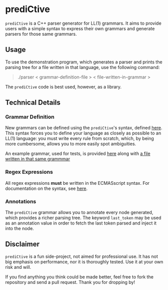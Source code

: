 # prediCtive

`prediCtive` is a C++ parser generator for LL(1) grammars. It aims to provide users with a simple syntax to express their own grammars and generate parsers for those same grammars.

## Usage

To use the demonstration program, which generates a parser and prints the parsing tree for a file written in that language, use the following command:

  > ./parser < grammar-definition-file > < file-written-in-grammar >

The `prediCtive` code is best used, however, as a library.

## Technical Details

### Grammar Definition

New grammars can be defined using the `prediCtive`'s syntax, defined [here](/docs/grammar/grammar.md). This syntax forces you to define your language as closely as possible to an LL(1) language: you must write every rule from scratch, which, by being more cumbersome, allows you to more easily spot ambiguities.

An example grammar, used for tests, is provided [here](/test/assets/simpleGrammar.cg) along with [a file written in that same grammmar](/test/assets/testFile.sg)

### Regex Expressions

All regex expressions **must** be written in the ECMASscript syntax. For documentation on the syntax, see [here](https://cplusplus.com/reference/regex/ECMAScript/).

### Annotations

The `prediCtive` grammar allows you to annotate every node generated, which provides a richer parsing tree. The keyword `last_token` may be used as an annotation value in order to fetch the last token parsed and inject it into the node.

## Disclaimer

`prediCtive` is a fun side-project, not aimed for professional use. It has not big emphasis on performance, nor it is thoroughly tested. Use it at your own risk and will.

If you find anything you think could be made better, feel free to fork the repository and send a pull request. Thank you for dropping by!
